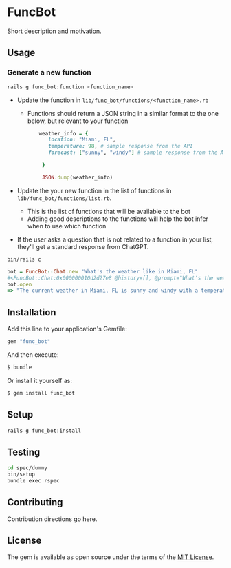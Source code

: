 # FuncBot

Short description and motivation.

## Usage

### Generate a new function

```bash
rails g func_bot:function <function_name>
```

- Update the function in `lib/func_bot/functions/<function_name>.rb`

  - Functions should return a JSON string in a similar format to the one below, but relevant to your function

  ```ruby
         weather_info = {
            location: "Miami, FL",
            temperature: 98, # sample response from the API
            forecast: ["sunny", "windy"] # sample response from the API

          }

          JSON.dump(weather_info)
  ```

- Update the your new function in the list of functions in `lib/func_bot/functions/list.rb`.
  - This is the list of functions that will be available to the bot
  - Adding good descriptions to the functions will help the bot infer when to use which function
- If the user asks a question that is not related to a function in your list, they'll get a standard response from ChatGPT.

`bin/rails c`

```ruby
bot = FuncBot::Chat.new "What's the weather like in Miami, FL"
#<FuncBot::Chat:0x000000010d2d27e8 @history=[], @prompt="What's the weather like in Miami, FL", @role="user">
bot.open
=> "The current weather in Miami, FL is sunny and windy with a temperature of 98 degrees Fahrenheit."

```

## Installation

Add this line to your application's Gemfile:

```ruby
gem "func_bot"
```

And then execute:

```bash
$ bundle
```

Or install it yourself as:

```bash
$ gem install func_bot
```

## Setup

```bash
rails g func_bot:install

```

## Testing

```bash
cd spec/dummy
bin/setup
bundle exec rspec
```

## Contributing

Contribution directions go here.

## License

The gem is available as open source under the terms of the [MIT License](https://opensource.org/licenses/MIT).
